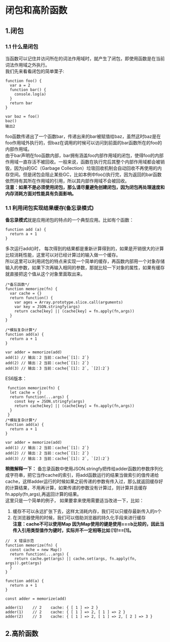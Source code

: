 # 闭包和高阶函数
## 1.闭包
### 1.1 什么是闭包
当函数可以记住并访问所在的词法作用域时，就产生了闭包，即使用函数是在当前词法作用域之外执行。  
我们先来看看闭包的简单栗子:
```
function foo() {
  var a = 2
  function bar() {
    console.log(a)
  }
  return bar
}

var baz = foo()
baz()
输出2
```
foo函数传递出了一个函数bar，传递出来的bar被赋值给baz，虽然这时baz是在foo作用域外执行的，但baz在调用的时候可以访问到前面的bar函数所在的foo的内部作用域。  
由于bar声明在foo函数内部，bar拥有涵盖foo内部作用域的闭包，使得foo的内部作用域一直存活不被回收。一般来说，函数在执行完后其整个内部作用域都会被销毁，因为js的GC（Garbage Collection）垃圾回收机制会自动回收不再使用的内存空间。但是闭包会阻止某些GC，比如本例中foo()执行完，因为返回的bar函数依然持有其所在作用域的引用，所以其内部作用域不会被回收。  
**注意：如果不是必须使用闭包，那么请尽量避免创建闭包，因为闭包再处理速度和内存消耗方面对性能具有负面影响。**
### 1.1 利用闭包实现结果缓存(备忘录模式)
**备忘录模式**就是应用闭包的特点的一个典型应用。比如有个函数：
```
function add (a) {
  return a + 1 
}
```
多次运行add()时， 每次得到的结果都是重新计算得到的，如果是开销很大的计算比较消耗性能，这里可以对已经计算过的输入做一个缓存。  
所以这里可以利用闭包的特点来实现一个简单的缓存，再函数内部用一个对象存储输入的参数，如果下次再输入相同的参数，那就比较一下对象的属性，如果有缓存就直接把这个值从这个对象里面取出来。
```
/*备忘函数*/
function memorize(fn) {
  var cache = {}
  return function() {
    var ages = Array.prototype.slice.call(arguments)
    var key = JSON.stringfy(args)
    return cache[key] || (cache[key] = fn.apply(fn,args))
  }
}

/*模拟复杂计算*/
function add(a) {
  return a + 1
}

var adder = memorize(add)
add(1) // 输出：2 当前：cache{`[1]: 2`}
add(2) // 输出：2 当前：cache{`[1]: 2`}
add(3) // 输出：3 当前：cache{`[1]: 2`, `[2]:2`}
```
ES6版本：
```
 function memorize(fn) {
  let cache = {}
  return function(...args) {
    const key = JSON.stringfy(args)
    return cache[key] || (cache[key] = fn.apply(fn,args))
  }
 }
/*模拟复杂计算*/
function add(a) {
  return a + 1
}

var adder = memorize(add)
add(1) // 输出：2 当前：cache{`[1]: 2`}
add(2) // 输出：2 当前：cache{`[1]: 2`}
add(3) // 输出：3 当前：cache{`[1]: 2`, `[2]:2`}
```
**稍微解释一下：**
备忘录函数中使用JSON.stringfy把传给adder函数的参数序列化成字符串，把它当作cache的索引，将add函数运行的结果当做索引的值传递给cache，这样adder运行的时候如果之前传递的参数有传入过，那么就返回缓存好的计算结果，不用再计算，如果传递的参数没有计算过，则计算并且缓存fn.apply(fn,args),再返回计算的结果。  
这里只是一个简单的例子， 如果要拿来使用需要适当改进一下，比如：  
1. 缓存不可以永远扩张下去，这样太消耗内存，我们可以只缓存最新传入的n个
2. 在浏览器使用的时候，我们可以借助浏览器的持久化手段来进行缓存  
**注意：cache不可以使用Map 因为Map使用的键是使用===b比较的，因此当传入引用类型值作为键时，实际并不一定相等比如 [1]!==[1]。**

```
//  X 错误示范
function memorize(fn) {        
  const cache = new Map()
  return function(...args) {
    return cache.get(args) || cache.set(args, fn.apply(fn, args)).get(args)
  }
}

function add(a) {
  return a + 1
}

const adder = memorize(add)

adder(1)    // 2    cache: { [ 1 ] => 2 }
adder(1)    // 2    cache: { [ 1 ] => 2, [ 1 ] => 2 }
adder(2)    // 3    cache: { [ 1 ] => 2, [ 1 ] => 2, [ 2 ] => 3 }
```
## 2.高阶函数